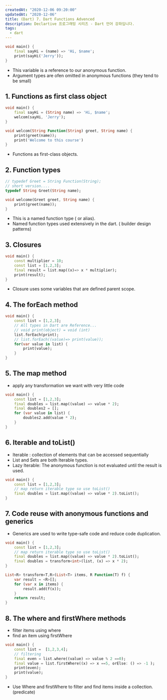 ```yaml
---
createdAt: "2020-12-06 09:20:00"
updatedAt: "2020-12-06"
title: (Dart) 7. Dart Functions Advenced
description: Declartive 프로그래밍 시리즈 - Dart 언어 강좌입니다.
tags:
  - dart
---
```


```dart
void main() {
    final sayHi = (name) => 'Hi, $name';
    print(sayHi('Jerry'));
}
```

- This variable is a reference to our anonymous function.
- Argument types are ofen omitted in anonymous functions (they tend to be small)

## 1. Functions as first class object

```dart
void main() {
    final sayHi = (String name) => 'Hi, $name';
    welcom(sayHi, 'Jerry');
}

void welcom(String Function(String) greet, String name) {
    print(greet(name));
    print('Welcome to this course')
}
```

- Functions as first-class objects.

## 2. Function types

```dart
// typedef Greet = String Function(String);
// short version....
typedef String Greet(String name);

void welcome(Greet greet, String name) {
    print(greet(name));
}
```

- This is a named function type ( or alias).
- Named function types used extensively in the dart. ( builder design patterns)

## 3. Closures

```dart
void main() {
    const multiplier = 10;
    const list = [1,2,3];
    final result = list.map((x)=> x * multiplier);
    print(result);
}
```

- Closure uses some variables that are defined parent scope.

## 4. The forEach method

```dart
void main() {
    const list = [1,2,3];
    // All types in Dart are Reference...
    // void print(object) = void (int)
    list.forEach(print);
    // list.forEach((value)=> print(value));
    for(var value in list) {
        print(value);
    }
}
```

## 5. The map method

- apply any transformation we want with very little code

```dart
void main() {
    const list = [1,2,3];
    final doubles = list.map((value) => value * 2);
    final doubles2 = [];
    for (var value in list) {
        doubles2.add(value * 2);
    }
}
```

## 6. Iterable and toList()

- Iterable : collection of elements that can be accessed sequentially
- List and Sets are both Iterable types.
- Lazy Iterable: The anonymous function is not evaluated until the result is used.

```dart
void main() {
    const list = [1,2,3];
    // map return iterable type so use toList()
    final doubles = list.map((value) => value * 2).toList();
}
```

## 7. Code reuse with anonymous functions and generics

- Generics are used to write type-safe code and reduce code duplication.

```dart
void main() {
    const list = [1,2,3];
    // map return iterable type so use toList()
    final doubles = list.map((value) => value * 2).toList();
    final doubles = transform<int>(list, (x) => x * 2);
}

List<R> transform<T,R>(List<T> items, R Function(T) f) {
    var result = <R>[];
    for (var x in items) {
        result.add(f(x));
    }
    return result;
}
```

## 8. The where and firstWhere methods

- filter items using where
- find an item using firstWhere

```dart
void main() {
    const list =  [1,2,3,4];
    // filtering
    final even = list.where((value) => value % 2 ==0);
    final value = list.firstWhere((x) => x ==5, orElse: () => -1 );
    print(even);
    print(value);
}
```

- Use Where and firstWhere to filter and find items inside a collection. (predicate)
